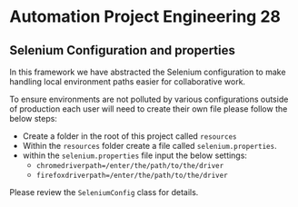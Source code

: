 # Automation Project Engineering 28

## Selenium Configuration and properties

In this framework we have abstracted the Selenium configuration to make handling local environment paths easier for collaborative work.

To ensure environments are not polluted by various configurations outside of production each user will need to create their own file please follow the below steps:

* Create a folder in the root of this project called `resources`
* Within the `resources` folder create a file called `selenium.properties`.
* within the `selenium.properties` file input the below settings:
    * `chromedriverpath=/enter/the/path/to/the/driver`
    * `firefoxdriverpath=/enter/the/path/to/the/driver`
    
Please review the `SeleniumConfig` class for details.